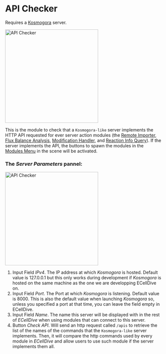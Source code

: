 # API Checker
Requires a [Kosmogora](../Network/connecting_to_Kosmogora.md) server.

<img src="../../../resources/images/modules/api_checker.jpg" alt="API Checker" style="height: 300px;"/>

This is the module to check that a `Kosmogora-like` server implements the HTTP API requested for ever server action modules (the [Remote Importer](./remote_importer_module.md), [Flux Balance Analysis](./fba_module.md), [Modification Handler](./modification_handler_module.md), and [Reaction Info Query](./reaction_info_query.md)). If the server implements the API, the buttons to spawn the modules in the [Modules Menu](../UIMenus/modules_menu.md) in the scene will be activated.

### The *Server Parameters* pannel:
<img src="../../../resources/images/modules/1x/api_Checker_panel.png" alt="API Checker" style="height: 300px;"/>

1. Input Field *IPv4*. The IP address at which *Kosmogora* is hosted. Default value is 127.0.0.1 but this only works during development if *Kosmogora* is hosted on the same machine as the one we are developping ECellDive on.
2. Input Field *Port*. The Port at which *Kosmogora* is listening. Default value is 8000. This is also the default value when launching *Kosmogora* so, unless you specified a port at that time, you can leave the field empty in ECellDive.
3. Input Field *Name*. The name this server will be displayed with in the rest of _ECellDive_ when using modules that can connect to this server.
3. Button *Check API*. Will send an http request called `/apis` to retrieve the list of the names of the commands that the `Kosmogora-like` server implements. Then, it will compare the http commands used by every module in _ECellDive_ and allow users to use such module if the server implements them all.